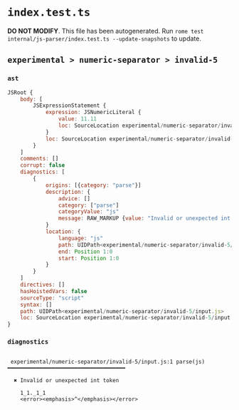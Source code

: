 # `index.test.ts`

**DO NOT MODIFY**. This file has been autogenerated. Run `rome test internal/js-parser/index.test.ts --update-snapshots` to update.

## `experimental > numeric-separator > invalid-5`

### `ast`

```javascript
JSRoot {
	body: [
		JSExpressionStatement {
			expression: JSNumericLiteral {
				value: 11.11
				loc: SourceLocation experimental/numeric-separator/invalid-5/input.js 1:0-1:8
			}
			loc: SourceLocation experimental/numeric-separator/invalid-5/input.js 1:0-1:8
		}
	]
	comments: []
	corrupt: false
	diagnostics: [
		{
			origins: [{category: "parse"}]
			description: {
				advice: []
				category: ["parse"]
				categoryValue: "js"
				message: RAW_MARKUP {value: "Invalid or unexpected int token"}
			}
			location: {
				language: "js"
				path: UIDPath<experimental/numeric-separator/invalid-5/input.js>
				end: Position 1:0
				start: Position 1:0
			}
		}
	]
	directives: []
	hasHoistedVars: false
	sourceType: "script"
	syntax: []
	path: UIDPath<experimental/numeric-separator/invalid-5/input.js>
	loc: SourceLocation experimental/numeric-separator/invalid-5/input.js 1:0-2:0
}
```

### `diagnostics`

```

 experimental/numeric-separator/invalid-5/input.js:1 parse(js) ━━━━━━━━━━━━━━━━━━━━━━━━━━━━━━━━━━━━━

  ✖ Invalid or unexpected int token

    1_1._1_1
    <error><emphasis>^</emphasis></error>


```
